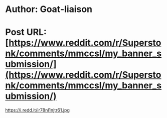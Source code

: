 # Author: Goat-liaison
# Post URL: [https://www.reddit.com/r/Superstonk/comments/mmccsl/my_banner_submission/](https://www.reddit.com/r/Superstonk/comments/mmccsl/my_banner_submission/)


https://i.redd.it/ir78nl1njtr61.jpg